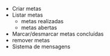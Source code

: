 - Criar metas
- Listar metas
    - metas realizadas
    - metas abertas
- Marcar/desmarcar metas concluídas 
- remover metas
- Sistema de mensagens
